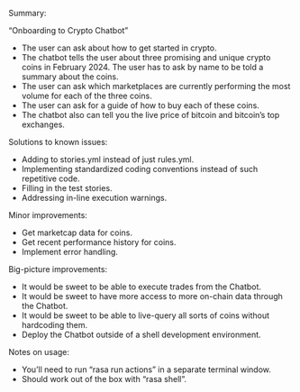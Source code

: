 Summary:

“Onboarding to Crypto Chatbot”

* The user can ask about how to get started in crypto.
* The chatbot tells the user about three promising and unique crypto coins in February 2024. The user has to ask by name to be told a summary about the coins. 
* The user can ask which marketplaces are currently performing the most volume for each of the three coins.
* The user can ask for a guide of how to buy each of these coins. 
* The chatbot also can tell you the live price of bitcoin and bitcoin’s top exchanges.


Solutions to known issues:
* Adding to stories.yml instead of just rules.yml.
* Implementing standardized coding conventions instead of such repetitive code.
* Filling in the test stories. 
* Addressing in-line execution warnings.

Minor improvements:
* Get marketcap data for coins.
* Get recent performance history for coins. 
* Implement error handling. 

Big-picture improvements:
* It would be sweet to be able to execute trades from the Chatbot. 
* It would be sweet to have more access to more on-chain data through the Chatbot. 
* It would be sweet to be able to live-query all sorts of coins without hardcoding them. 
* Deploy the Chatbot outside of a shell development environment.

Notes on usage:
* You’ll need to run “rasa run actions” in a separate terminal window. 
* Should work out of the box with “rasa shell”.

